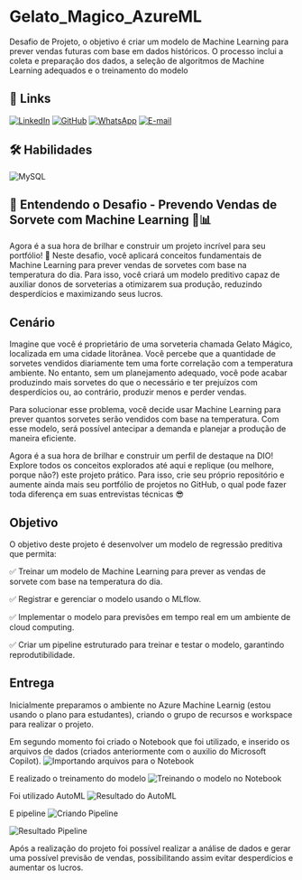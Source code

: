 # Gelato_Magico_AzureML
Desafio de Projeto, o objetivo é criar um modelo de Machine Learning para prever vendas futuras com base em dados históricos. O processo inclui a coleta e preparação dos dados, a seleção de algoritmos de Machine Learning adequados e o treinamento do modelo

## 🔗 Links
[![LinkedIn](https://img.shields.io/badge/LinkedIn-0077B5?style=for-the-badge&logo=linkedin&logoColor=white)](https://www.linkedin.com/in/monica-riegel/)
[![GitHub](https://img.shields.io/badge/GitHub-100000?style=for-the-badge&logo=github&logoColor=white)](https://github.com/MonicaRiegel)
[![WhatsApp](https://img.shields.io/badge/WhatsApp-25D366?style=for-the-badge&logo=whatsapp&logoColor=white)](https://wa.me/5551998152447)
[![E-mail](https://img.shields.io/badge/-Email-000?style=for-the-badge&logo=microsoft-outlook&logoColor=007BFF)](mailto:monicariegel@hotmail.com)
## 🛠 Habilidades
![MySQL](https://img.shields.io/badge/MySQL-00000F?style=for-the-badge&logo=mysql&logoColor=white)

## 📌 Entendendo o Desafio - Prevendo Vendas de Sorvete com Machine Learning 🍦📊
Agora é a sua hora de brilhar e construir um projeto incrível para seu portfólio! 🚀 Neste desafio, você aplicará conceitos fundamentais de Machine Learning para prever vendas de sorvetes com base na temperatura do dia. Para isso, você criará um modelo preditivo capaz de auxiliar donos de sorveterias a otimizarem sua produção, reduzindo desperdícios e maximizando seus lucros.

## Cenário
Imagine que você é proprietário de uma sorveteria chamada Gelato Mágico, localizada em uma cidade litorânea. Você percebe que a quantidade de sorvetes vendidos diariamente tem uma forte correlação com a temperatura ambiente. No entanto, sem um planejamento adequado, você pode acabar produzindo mais sorvetes do que o necessário e ter prejuízos com desperdícios ou, ao contrário, produzir menos e perder vendas.

Para solucionar esse problema, você decide usar Machine Learning para prever quantos sorvetes serão vendidos com base na temperatura. Com esse modelo, será possível antecipar a demanda e planejar a produção de maneira eficiente.

Agora é a sua hora de brilhar e construir um perfil de destaque na DIO! Explore todos os conceitos explorados até aqui e replique (ou melhore, porque não?) este projeto prático. Para isso, crie seu próprio repositório e aumente ainda mais seu portfólio de projetos no GitHub, o qual pode fazer toda diferença em suas entrevistas técnicas 😎

 

## Objetivo
O objetivo deste projeto é desenvolver um modelo de regressão preditiva que permita: 

✅ Treinar um modelo de Machine Learning para prever as vendas de sorvete com base na temperatura do dia.

✅ Registrar e gerenciar o modelo usando o MLflow.

✅ Implementar o modelo para previsões em tempo real em um ambiente de cloud computing.

✅ Criar um pipeline estruturado para treinar e testar o modelo, garantindo reprodutibilidade.

 

## Entrega
Inicialmente preparamos o ambiente no Azure Machine Learnig (estou usando o plano para estudantes), criando o grupo de recursos e workspace para realizar o projeto.

Em segundo momento foi criado o Notebook que foi utilizado, e inserido os arquivos de dados (criados anteriormente com o auxilio do Microsoft Copilot).
![Importando arquivos para o Notebook](https://github.com/user-attachments/assets/477c8609-acb1-4f8f-ba47-d20896cf9979)

E realizado o treinamento do modelo
![Treinando o modelo no Notebook](https://github.com/user-attachments/assets/be581e42-69e2-4383-9f29-424a73c8a0a5)

Foi utilizado AutoML
![Resultado do AutoML](https://github.com/user-attachments/assets/d56197b1-bade-4005-b1a2-f05b6577745b)

E pipeline
![Criando Pipeline](https://github.com/user-attachments/assets/5b5b93f0-f4fa-45a8-9fed-f36e16b8f6d4)

![Resultado Pipeline](https://github.com/user-attachments/assets/554f5fbd-d1d8-4b3d-b6cf-f0a98fb823b4)


Após a realização do projeto foi possível realizar a análise de dados e gerar uma possível previsão de vendas, possibilitando assim evitar desperdícios  e aumentar os lucros.
